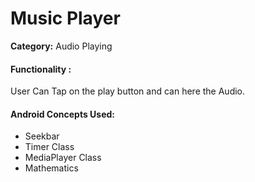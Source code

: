 <h1>Music Player</h1>

<p><b>Category:</b> Audio Playing</p>


<h4>Functionality : </h4>
<p>User Can Tap on the play button and can here the Audio.
</p>


<h4>Android Concepts Used:</h4>
<ul>
<li>Seekbar</li>
<li>Timer Class</li>
<li>MediaPlayer Class</li>
<li>Mathematics</li>
</ul>

